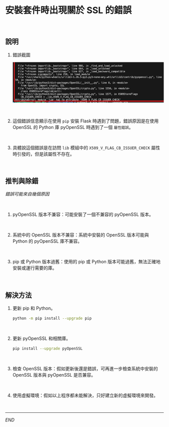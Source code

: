 # 安裝套件時出現關於 SSL 的錯誤

<br>

## 說明

1. 錯誤截圖

   ![](images/img_17.png)

<br>

2. 這個錯誤信息顯示在使用 `pip` 安裝 Flask 時遇到了問題，錯誤原因是在使用 OpenSSL 的 Python 庫 pyOpenSSL 時遇到了一個 `屬性錯誤`。

<br>

3. 具體說這個錯誤是在訪問 `lib` 模組中的 `X509_V_FLAG_CB_ISSUER_CHECK` 屬性時引發的，但是該屬性不存在。

<br>

## 推判與除錯

_錯誤可能來自幾個原因_

<br>

1. pyOpenSSL 版本不兼容：可能安裝了一個不兼容的 pyOpenSSL 版本。

<br>

2. 系統中的 OpenSSL 版本不兼容：系統中安裝的 OpenSSL 版本可能與 Python 的 pyOpenSSL 庫不兼容。

<br>

3. pip 或 Python 版本過舊：使用的 pip 或 Python 版本可能過舊，無法正確地安裝或運行需要的庫。

<br>

## 解決方法

1. 更新 pip 和 Python。

   ```bash
   python -m pip install --upgrade pip
   ```

<br>

2. 更新 pyOpenSSL 和相關庫。
   
   ```bash
   pip install --upgrade pyOpenSSL
   ```

<br>

3. 檢查 OpenSSL 版本：假如更新後還是錯誤，可再進一步檢查系統中安裝的 OpenSSL 版本與 pyOpenSSL 是否兼容。

<br>

4. 使用虛擬環境：假如以上程序都未能解決，只好建立新的虛擬環境來開發。

<br>

___

_END_